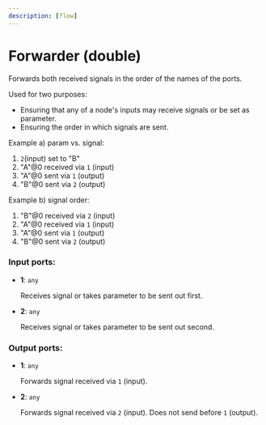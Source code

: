 ```yaml
---
description: [flow]
---
```


# Forwarder (double)

Forwards both received signals in the order of the names of the ports.

Used for two purposes:
* Ensuring that any of a node's inputs may receive signals or be set as parameter.
* Ensuring the order in which signals are sent.

Example a) param vs. signal:
1. `2`(input) set to "B"
2. "A"@0 received via `1` (input)
3. "A"@0 sent via `1` (output)
4. "B"@0 sent via `2` (output)

Example b) signal order:
1. "B"@0 received via `2` (input)
2. "A"@0 received via `1` (input)
3. "A"@0 sent via `1` (output)
4. "B"@0 sent via `2` (output)

### Input ports:

* __1__: ` any `

    Receives signal or takes parameter to be sent out first.


* __2__: ` any `

    Receives signal or takes parameter to be sent out second.

### Output ports:

* __1__: ` any `

    Forwards signal received via `1` (input).


* __2__: ` any `

    Forwards signal received via `2` (input). Does not send before `1` (output).

